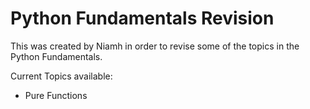 # Python Fundamentals Revision

This was created by Niamh in order to revise some of the topics in the Python Fundamentals. 

Current Topics available: 

- Pure Functions